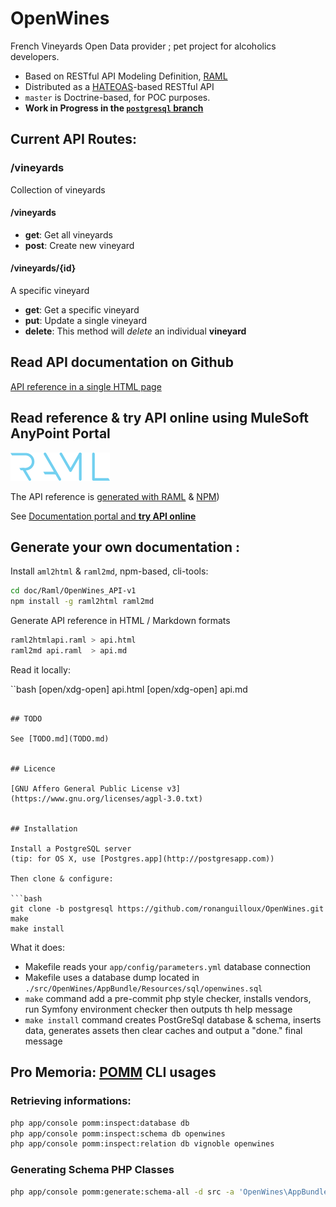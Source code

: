 OpenWines
=========

French Vineyards Open Data provider ; pet project for alcoholics developers.

- Based on RESTful API Modeling Definition, [RAML](http://raml.org/)
- Distributed as a [HATEOAS](http://en.wikipedia.org/wiki/HATEOAS)-based RESTful API
- `master` is Doctrine-based, for POC purposes.
- __Work in Progress in the [`postgresql` branch](https://github.com/ronanguilloux/OpenWines/tree/postgresql)__
 

## Current API Routes:

### /vineyards
Collection of vineyards

#### /vineyards

* **get**: Get all vineyards
* **post**: Create new vineyard

#### /vineyards/{id}
A specific vineyard

* **get**: Get a specific vineyard
* **put**: Update a single vineyard
* **delete**: This method will *delete* an individual **vineyard**

## Read API documentation on Github

[API reference in a single HTML page](http://htmlpreview.github.io/?https://github.com/ronanguilloux/OpenWines/blob/postgresql/doc/Raml/OpenWines_API-v1/api.html)

## Read reference & try API online using MuleSoft AnyPoint Portal

![RAML logo](doc/Raml/raml.png)

The API reference is [generated with RAML](http://raml.org) & [NPM](https://www.npmjs.com))

See [Documentation portal and __try API online__](https://anypoint.mulesoft.com/apiplatform/web-appio/#/portals/apis/13139/versions/13779/pages/15467)

## Generate your own documentation :

Install `aml2html` & `raml2md`, npm-based, cli-tools:

```bash
cd doc/Raml/OpenWines_API-v1
npm install -g raml2html raml2md
```

Generate API reference in HTML / Markdown formats

```bash
raml2htmlapi.raml > api.html
raml2md api.raml  > api.md
```

Read it locally:

``bash
[open/xdg-open] api.html
[open/xdg-open] api.md
```

## TODO

See [TODO.md](TODO.md)


## Licence

[GNU Affero General Public License v3](https://www.gnu.org/licenses/agpl-3.0.txt)


## Installation

Install a PostgreSQL server
(tip: for OS X, use [Postgres.app](http://postgresapp.com))

Then clone & configure:

```bash
git clone -b postgresql https://github.com/ronanguilloux/OpenWines.git
make
make install
```

What it does:

- Makefile reads your `app/config/parameters.yml` database connection
- Makefile uses a database dump located in `./src/OpenWines/AppBundle/Resources/sql/openwines.sql`
- `make` command add a pre-commit php style checker, installs vendors, run Symfony environment checker then outputs th help message
- `make install` command creates PostGreSql database & schema, inserts data, generates assets then clear caches and output a "done." final message


## Pro Memoria: [POMM](pomm-project.org) CLI usages

### Retrieving informations:

```bash
php app/console pomm:inspect:database db
php app/console pomm:inspect:schema db openwines
php app/console pomm:inspect:relation db vignoble openwines
```

### Generating Schema PHP Classes

```bash
php app/console pomm:generate:schema-all -d src -a 'OpenWines\AppBundle' db openwines
```
